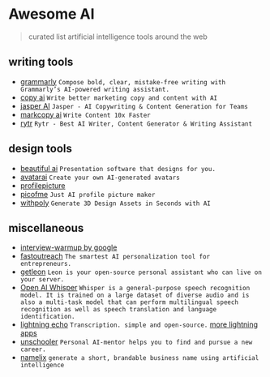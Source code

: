 # Awesome AI
> curated list artificial intelligence tools around the web


## writing tools
- [grammarly](https://www.grammarly.com/) `Compose bold, clear, mistake-free writing with Grammarly’s AI-powered writing assistant.`
- [copy ai](https://www.copy.ai/) `Write better marketing copy and content with AI`
- [jasper AI](https://www.jasper.ai/) `Jasper - AI Copywriting & Content Generation for Teams`
- [markcopy ai](https://www.markcopy.ai/) `Write Content 10x Faster`
- [rytr](https://rytr.me/) `Rytr - Best AI Writer, Content Generator & Writing Assistant`

## design tools
- [beautiful ai](https://www.beautiful.ai/) `Presentation software that designs for you.`
- [avatarai](https://avatarai.me/) `Create your own AI-generated avatars`
- [profilepicture](https://www.profilepicture.ai/)
- [picofme](https://picofme.io/) `Just AI profile picture maker`
- [withpoly](https://withpoly.com/) `Generate 3D Design Assets in Seconds with AI`

## miscellaneous
- [interview-warmup by google](https://grow.google/certificates/interview-warmup/)
- [fastoutreach](https://www.fastoutreach.ai/) `The smartest AI personalization tool for entrepreneurs.`
- [getleon](https://getleon.ai/) `Leon is your open-source personal assistant who can live on your server.`
- [Open AI Whisper](https://github.com/openai/whisper) `Whisper is a general-purpose speech recognition model. It is trained on a large dataset of diverse audio and is also a multi-task model that can perform multilingual speech recognition as well as speech translation and language identification.`
- [lightning echo](https://lightning.ai/echo/view/home) `Transcription. simple and open-source.` [more lightning apps](https://lightning.ai/apps)
- [unschooler](https://unschooler.me/) `Personal AI-mentor helps you to find and pursue a new career.`
- [namelix](https://namelix.com/) `generate a short, brandable business name using artificial intelligence`
